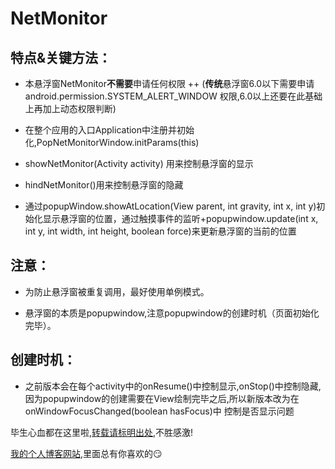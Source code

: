 # NetMonitor 

## 特点&关键方法：
    
  + 本悬浮窗NetMonitor**不需要**申请任何权限 
  ++ (**传统**悬浮窗6.0以下需要申请 android.permission.SYSTEM_ALERT_WINDOW 权限,6.0以上还要在此基础上再加上动态权限判断)
  
  + 在整个应用的入口Application中注册并初始化,PopNetMonitorWindow.initParams(this)
  
  + showNetMonitor(Activity activity) 用来控制悬浮窗的显示
  
  + hindNetMonitor()用来控制悬浮窗的隐藏
  
  + 通过popupWindow.showAtLocation(View parent, int gravity, int x, int y)初始化显示悬浮窗的位置，通过触摸事件的监听+popupwindow.update(int x, int y, int width, int height, boolean force)来更新悬浮窗的当前的位置

   ## 注意：
    
   + 为防止悬浮窗被重复调用，最好使用单例模式。
   
   + 悬浮窗的本质是popupwindow,注意popupwindow的创建时机（页面初始化完毕）。

   ## 创建时机：
    
  + 之前版本会在每个activity中的onResume()中控制显示,onStop()中控制隐藏,因为popupwindow的创建需要在View绘制完毕之后,所以新版本改为在onWindowFocusChanged(boolean hasFocus)中
  控制是否显示问题
  
  
  毕生心血都在这里啦,[转载请标明出处](https://github.com/PrettyAnt/NetMonitor),不胜感激!  
  
  [我的个人博客网站](https://prettyant.com/),里面总有你喜欢的😏
